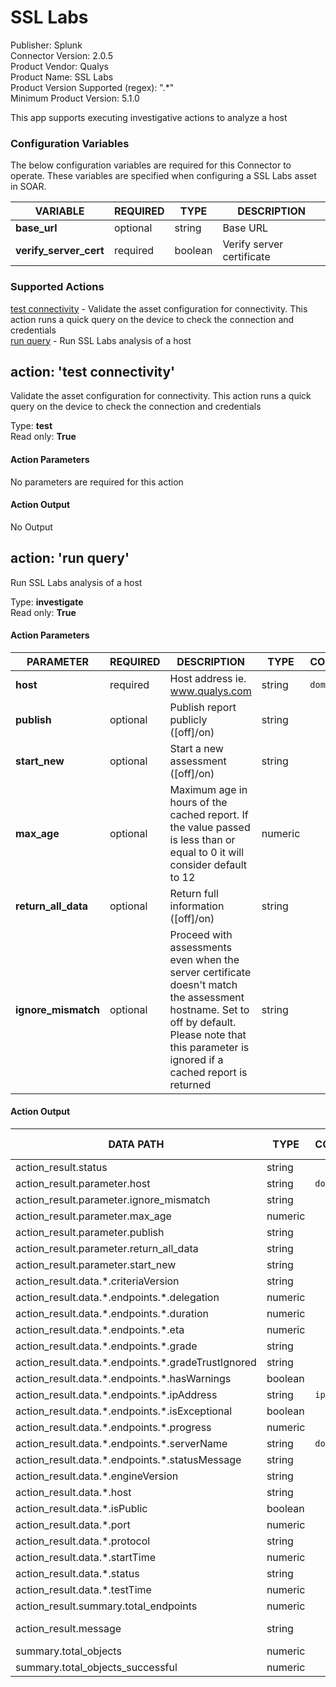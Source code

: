 [comment]: # "Auto-generated SOAR connector documentation"
# SSL Labs

Publisher: Splunk  
Connector Version: 2.0.5  
Product Vendor: Qualys  
Product Name: SSL Labs  
Product Version Supported (regex): ".\*"  
Minimum Product Version: 5.1.0  

This app supports executing investigative actions to analyze a host

### Configuration Variables
The below configuration variables are required for this Connector to operate.  These variables are specified when configuring a SSL Labs asset in SOAR.

VARIABLE | REQUIRED | TYPE | DESCRIPTION
-------- | -------- | ---- | -----------
**base_url** |  optional  | string | Base URL
**verify_server_cert** |  required  | boolean | Verify server certificate

### Supported Actions  
[test connectivity](#action-test-connectivity) - Validate the asset configuration for connectivity. This action runs a quick query on the device to check the connection and credentials  
[run query](#action-run-query) - Run SSL Labs analysis of a host  

## action: 'test connectivity'
Validate the asset configuration for connectivity. This action runs a quick query on the device to check the connection and credentials

Type: **test**  
Read only: **True**

#### Action Parameters
No parameters are required for this action

#### Action Output
No Output  

## action: 'run query'
Run SSL Labs analysis of a host

Type: **investigate**  
Read only: **True**

#### Action Parameters
PARAMETER | REQUIRED | DESCRIPTION | TYPE | CONTAINS
--------- | -------- | ----------- | ---- | --------
**host** |  required  | Host address ie. www.qualys.com | string |  `domain` 
**publish** |  optional  | Publish report publicly ([off]/on) | string | 
**start_new** |  optional  | Start a new assessment ([off]/on) | string | 
**max_age** |  optional  | Maximum age in hours of the cached report. If the value passed is less than or equal to 0 it will consider default to 12 | numeric | 
**return_all_data** |  optional  | Return full information ([off]/on) | string | 
**ignore_mismatch** |  optional  | Proceed with assessments even when the server certificate doesn't match the assessment hostname. Set to off by default. Please note that this parameter is ignored if a cached report is returned | string | 

#### Action Output
DATA PATH | TYPE | CONTAINS | EXAMPLE VALUES
--------- | ---- | -------- | --------------
action_result.status | string |  |   success  failed 
action_result.parameter.host | string |  `domain`  |   www.phantom.us 
action_result.parameter.ignore_mismatch | string |  |   false 
action_result.parameter.max_age | numeric |  |   0 
action_result.parameter.publish | string |  |   false 
action_result.parameter.return_all_data | string |  |   false 
action_result.parameter.start_new | string |  |   false 
action_result.data.\*.criteriaVersion | string |  |  
action_result.data.\*.endpoints.\*.delegation | numeric |  |  
action_result.data.\*.endpoints.\*.duration | numeric |  |  
action_result.data.\*.endpoints.\*.eta | numeric |  |  
action_result.data.\*.endpoints.\*.grade | string |  |  
action_result.data.\*.endpoints.\*.gradeTrustIgnored | string |  |  
action_result.data.\*.endpoints.\*.hasWarnings | boolean |  |  
action_result.data.\*.endpoints.\*.ipAddress | string |  `ip`  |  
action_result.data.\*.endpoints.\*.isExceptional | boolean |  |  
action_result.data.\*.endpoints.\*.progress | numeric |  |  
action_result.data.\*.endpoints.\*.serverName | string |  `domain`  |  
action_result.data.\*.endpoints.\*.statusMessage | string |  |  
action_result.data.\*.engineVersion | string |  |  
action_result.data.\*.host | string |  |  
action_result.data.\*.isPublic | boolean |  |   false 
action_result.data.\*.port | numeric |  |   80 
action_result.data.\*.protocol | string |  |  
action_result.data.\*.startTime | numeric |  |  
action_result.data.\*.status | string |  |   success  failed 
action_result.data.\*.testTime | numeric |  |  
action_result.summary.total_endpoints | numeric |  |   1 
action_result.message | string |  |   successfully passed 
summary.total_objects | numeric |  |   0 
summary.total_objects_successful | numeric |  |   0 